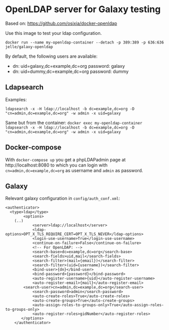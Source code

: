 # OpenLDAP server for Galaxy testing

Based on: https://github.com/osixia/docker-openldap

Use this image to test your ldap configuration.

``docker run --name my-openldap-container --detach -p 389:389 -p 636:636 jelle/galaxy-openldap``

By default, the following users are available:
- dn: uid=galaxy,dc=example,dc=org
  password: galaxy
- dn: uid=dummy,dc=example,dc=org
  password: dummy

## Ldapsearch

Examples:

``ldapsearch -x -H ldap://localhost -b dc=example,dc=org -D "cn=admin,dc=example,dc=org" -w admin -x uid=galaxy``

Same but from the container:
``docker exec my-openldap-container ldapsearch -x -H ldap://localhost -b dc=example,dc=org -D "cn=admin,dc=example,dc=org" -w admin -x uid=galaxy``

## Docker-compose

With `docker-compose up` you get a phpLDAPadmin page at http://localhost:8080 to which you can
login with `cn=admin,dc=example,dc=org` as username and `admin` as password.

## Galaxy

Relevant galaxy configuration in `config/auth_conf.xml`:

```
<authenticator>
  <type>ldap</type>
        <options>
  	(..)
            <server>ldap://localhost</server>
            <ldap-options>OPT_X_TLS_REQUIRE_CERT=OPT_X_TLS_NEVER</ldap-options>
            <login-use-username>True</login-use-username>
            <continue-on-failure>False</continue-on-failure>
            <!-- For OpenLDAP: -->
            <search-base>dc=example,dc=org</search-base>
            <search-fields>uid,mail</search-fields>
            <search-filter>(mail={email})</search-filter>
            <search-filter>(uid={username})</search-filter>
            <bind-user>{dn}</bind-user>
            <bind-password>{password}</bind-password>
            <auto-register-username>{uid}</auto-register-username>
            <auto-register-email>{mail}</auto-register-email>
	    <search-user>cn=admin,dc=example,dc=org</search-user>
            <search-password>admin</search-password>
            <auto-create-roles>True</auto-create-roles>
            <auto-create-groups>True</auto-create-groups>
            <auto-assign-roles-to-groups-only>True</auto-assign-roles-to-groups-only>
            <auto-register-roles>gidNumber</auto-register-roles>
       </options>
    </authenticator>
```	